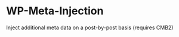 WP-Meta-Injection
=================

Inject additional meta data on a post-by-post basis (requires CMB2)
